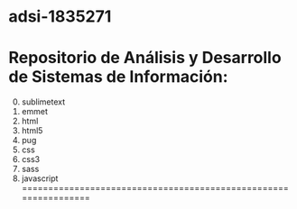 # adsi-1835271
Repositorio de Análisis y Desarrollo de Sistemas de Información:
================================================================
0. sublimetext
1. emmet
2. html
3. html5
4. pug
5. css
6. css3
7. sass
8. javascript
================================================================
